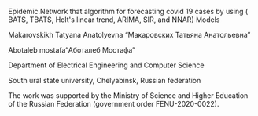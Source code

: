  Epidemic.Network
that algorithm for forecasting covid 19 cases by using ( BATS, TBATS, Holt's linear trend, ARIMA, SIR, and NNAR) Models

Makarovskikh Tatyana Anatolyevna “Макаровских Татьяна Анатольевна”

Abotaleb mostafa“Аботалеб Мостафа”

Department of Electrical Engineering and Computer Science

South ural state university, Chelyabinsk, Russian federation

The work was supported by the Ministry of Science and Higher Education of the Russian Federation (government order FENU-2020-0022).
